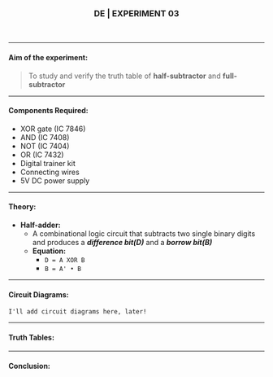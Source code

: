 <br>
<h3 align=center><b>DE | EXPERIMENT 03</b></h3>
<br>

---

#### **Aim of the experiment:**
> To study and verify the truth table of **half-subtractor** and **full-subtractor**

---

#### **Components Required:**
- XOR gate (IC 7846)
- AND (IC 7408)
- NOT (IC 7404)
- OR (IC 7432)
- Digital trainer kit
- Connecting wires
- 5V DC power supply

---

#### **Theory:**
- **Half-adder:**
  - A combinational logic circuit that subtracts two single binary digits and produces a ***difference bit(D)*** and a ***borrow bit(B)***
  - **Equation:**
    - `D = A XOR B`
    - `B = A' • B`

---

#### **Circuit Diagrams:**
```text
I'll add circuit diagrams here, later!
```

---

#### **Truth Tables:**


---

#### **Conclusion:**

